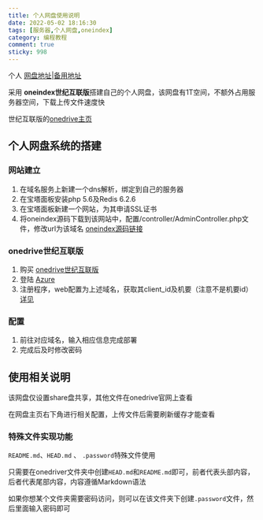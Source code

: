 ```yaml
---
title: 个人网盘使用说明
date: 2022-05-02 18:16:30
tags: [服务器,个人网盘,oneindex]
category: 编程教程
comment: true
sticky: 998
---
```


个人 [网盘地址](https://netdisk.liusheng0.cn/)|[备用地址](https://pan.liusheng0.cn/)

采用 **oneindex世纪互联版**搭建自己的个人网盘，该网盘有1T空间，不额外占用服务器空间，下载上传文件速度快

世纪互联版的[onedrive主页](https://portal.partner.microsoftonline.cn/Home)

## 个人网盘系统的搭建

### 网站建立

1. 在域名服务上新建一个dns解析，绑定到自己的服务器
2. 在宝塔面板安装php 5.6及Redis 6.2.6
3. 在宝塔面板新建一个网站，为其申请SSL证书
4. 将oneindex源码下载到该网站中，配置/controller/AdminController.php文件，修改url为该域名 [oneindex源码链接](https://github.com/Mintimate/OneindexM)

### onedrive世纪互联版

1. 购买 [onedrive世纪互联版](https://www.microsoft.com/zh-cn/microsoft-365/compare-china-global-versions-microsoft-365)
2. 登陆 [Azure](https://portal.azure.cn/)
3. 注册程序，web配置为上述域名，获取其client_id及机要（注意不是机要id）[详见](https://www.mintimate.cn/2020/09/22/oneindex/)

### 配置

1. 前往对应域名，输入相应信息完成部署
2. 完成后及时修改密码

## 使用相关说明

该网盘仅设置share盘共享，其他文件在onedrive官网上查看

在网盘主页右下角进行相关配置，上传文件后需要刷新缓存才能查看

### 特殊文件实现功能

`README.md`、`HEAD.md` 、 `.password`特殊文件使用

只需要在onedriver文件夹中创建`HEAD.md`和`README.md`即可，前者代表头部内容，后者代表尾部内容，内容遵循Markdown语法

如果你想某个文件夹需要密码访问，则可以在该文件夹下创建`.password`文件，然后里面输入密码即可

